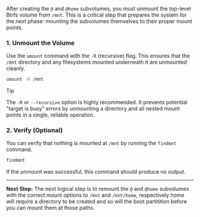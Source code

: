 
After creating the `@` and `@home` subvolumes, you must unmount the top-level Btrfs volume from `/mnt`. This is a critical step that prepares the system for the next phase: mounting the subvolumes themselves to their proper mount points.

### 1. Unmount the Volume

Use the `umount` command with the `-R` (recursive) flag. This ensures that the `/mnt` directory and any filesystems mounted underneath it are unmounted cleanly.

```bash
umount -R /mnt
```

> [!TIP]
> The `-R` or `--recursive` option is highly recommended. It prevents potential "target is busy" errors by unmounting a directory and all nested mount points in a single, reliable operation.

### 2. Verify (Optional)

You can verify that nothing is mounted at `/mnt` by running the `findmnt` command.

```bash
findmnt
```

If the unmount was successful, this command should produce no output.

---

**Next Step:** The next logical step is to remount the `@` and `@home` subvolumes with the correct mount options to `/mnt` and `/mnt/home`, respectively home will require a directory to be created and so will the boot partitition before you can mount them at those paths.
